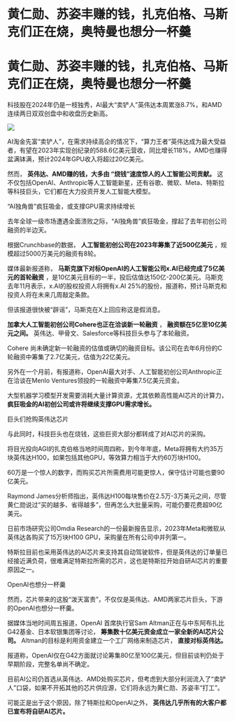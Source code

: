 # 黄仁勋、苏姿丰赚的钱，扎克伯格、马斯克们正在烧，奥特曼也想分一杯羹

# 黄仁勋、苏姿丰赚的钱，扎克伯格、马斯克们正在烧，奥特曼也想分一杯羹

科技股在2024年仍是一枝独秀，AI最大“卖铲人”英伟达本周累涨8.7%，和AMD连续两日双双创盘中和收盘历史新高。

![](https://inews.gtimg.com/om_bt/O6Lxp3XEaEQc52b8EA8hcD_DGUuslYmPXzbYhG9hCf_xsAA/1000)

AI淘金先富“卖铲人”，在需求持续高企的情况下，“算力王者”英伟达成为最大受益者，有望在2023年实现创纪录的588.6亿美元营收，同比增长118%，AMD也赚得盆满钵满，预计2024年GPU收入将超过20亿美元。

然而， **英伟达、AMD赚的钱，大多由 “烧钱”速度惊人的人工智能公司贡献。**
这不仅包括OpenAI、Anthropic等人工智能新星，还有谷歌、微软、Meta、特斯拉等科技巨头，它们都在大力投资开发人工智能大模型。

“AI独角兽”疯狂吸金，或支撑GPU需求持续增长

去年全球一级市场遭遇全面溃败之际，“AI独角兽”疯狂吸金，撑起了去年初创公司融资的半边天。

根据Crunchbase的数据， **人工智能初创公司在2023年筹集了近500亿美元** ，规模超过5000万美元的融资有8轮。

媒体最新报道称， **马斯克旗下对标OpenAI的人工智能公司x.AI已经完成了5亿美元的首轮融资**
，是10亿美元目标的一半，投后估值达150亿-200亿美元。马斯克去年11月表示，x.AI的股权投资人将拥有x.AI
25%的股份，报道称，预计马斯克和投资人将在未来几周敲定条款。

但该报道很快被“辟谣”，马斯克在X上回应称这是假消息。

**加拿大人工智能初创公司Cohere也正在洽谈新一轮融资** ， **融资额在5亿至10亿美元之间。**
英伟达、甲骨文、Salesforce等科技巨头参与了本轮融资。

Cohere 尚未确定新一轮融资的估值或确切的融资目标。该公司在去年6月份的C轮融资中筹集了2.7亿美元，估值为22亿美元。

另外在一个月前，有报道称，OpenAI最大对手、人工智能初创公司Anthropic正在洽谈在Menlo
Ventures领投的一轮融资中筹集7.5亿美元资金。

大型机器学习模型开发需要消耗大量计算资源，尤其依赖高性能AI芯片的计算力， **疯狂吸金的AI初创公司或许将继续支撑GPU需求增长。**

巨头们抢购英伟达芯片

与此同时，科技巨头也在烧钱，这些巨资大部分都转成了对AI芯片的采购。

将目光投向AGI的扎克伯格当地时间周四称，到今年年底，Meta将拥有大约35万块英伟达H100，如果包括其他GPU，等效算力相当于大约60万块H100。

60万是一个惊人的数字，而购买芯片所需费用可能更惊人，保守估计可能也要90亿美元。

Raymond
James分析师指出，英伟达H100每块售价在2.5万-3万美元之间，尽管黄仁勋说过“买的越多、省得越多”，但再怎么大批量采购，可能仍要花费超90亿美元。

日前市场研究公司Omdia Research的一份最新报告显示，2023年Meta和微软从英伟达各购买了15万块H100
GPU，采购量在所有公司中并列第一。

特斯拉目前也采用英伟达的AI芯片来支持其自动驾驶软件，但是英伟达的订单量已经接近满负荷，很难满足特斯拉所需的芯片，这也是特斯拉开始自研AI芯片的重要原因之一。

OpenAI也想分一杯羹

然而，芯片带来的这股“泼天富贵”，不仅仅是英伟达、AMD两家芯片巨头，下游的OpenAI也想分一杯羹。

据媒体当地时间周五报道，OpenAI 首席执行官Sam Altman正在与中东阿布扎比G42基金、日本软银集团等讨论，
**筹集数十亿美元资金成立一家全新的AI芯片公司。** Altman的目标是利用资金建立一个工厂网络来制造芯片， **直接对标英伟达。**

报道称，OpenAI仅在G42方面就讨论筹集80亿至100亿美元，但目前谈判仍处于早期阶段，完整名单尚不确定。

目前AI公司仍首选从英伟达、AMD处购买芯片，但考虑到大部分利润流入了“卖铲人”口袋，如果不开拓其他的芯片供应源，它们将永远为黄仁勋、苏姿丰“打工”。

可能正是出于这个原因，除了特斯拉和OpenAI之外， **英伟达几乎所有的大客户都已宣布将自研AI芯片。**

